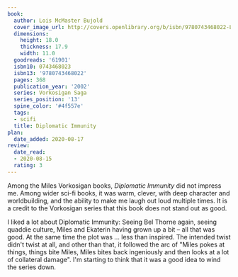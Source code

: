 ```yaml
---
book:
  author: Lois McMaster Bujold
  cover_image_url: http://covers.openlibrary.org/b/isbn/9780743468022-L.jpg
  dimensions:
    height: 18.0
    thickness: 17.9
    width: 11.0
  goodreads: '61901'
  isbn10: 0743468023
  isbn13: '9780743468022'
  pages: 368
  publication_year: '2002'
  series: Vorkosigan Saga
  series_position: '13'
  spine_color: '#4f557e'
  tags:
  - scifi
  title: Diplomatic Immunity
plan:
  date_added: 2020-08-17
review:
  date_read:
  - 2020-08-15
  rating: 3
---
```


Among the Miles Vorkosigan books, *Diplomatic Immunity* did not impress me. Among wider sci-fi books, it was warm,
clever, with deep character and worldbuilding, and the ability to make me laugh out loud multiple times. It is a credit
to the Vorkosigan series that this book does not stand out as good.

I liked a lot about Diplomatic Immunity: Seeing Bel Thorne again, seeing quaddie culture, Miles and Ekaterin having
grown up a bit – all that was good. At the same time the plot was … less than inspired. The intended twist didn't twist
at all, and other than that, it followed the arc of "Miles pokes at things, things bite Miles, Miles bites back
ingeniously and then looks at a lot of collateral damage". I'm starting to think that it was a good idea to wind the
series down.
